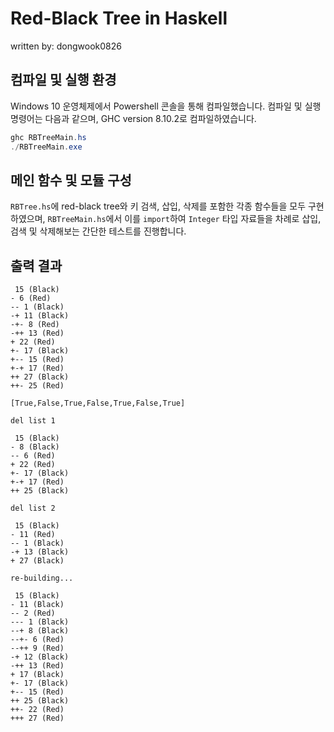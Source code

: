 # Red-Black Tree in Haskell

written by: dongwook0826

## 컴파일 및 실행 환경

Windows 10 운영체제에서 Powershell 콘솔을 통해 컴파일했습니다. 컴파일 및 실행 명령어는 다음과 같으며, GHC version 8.10.2로 컴파일하였습니다.

```Powershell
ghc RBTreeMain.hs
./RBTreeMain.exe
```

## 메인 함수 및 모듈 구성

`RBTree.hs`에 red-black tree와 키 검색, 삽입, 삭제를 포함한 각종 함수들을 모두 구현하였으며, `RBTreeMain.hs`에서 이를 `import`하여 `Integer` 타입 자료들을 차례로 삽입, 검색 및 삭제해보는 간단한 테스트를 진행합니다.

## 출력 결과

```
 15 (Black)
- 6 (Red)
-- 1 (Black)
-+ 11 (Black)
-+- 8 (Red)
-++ 13 (Red)
+ 22 (Red)
+- 17 (Black)
+-- 15 (Red)
+-+ 17 (Red)
++ 27 (Black)
++- 25 (Red)

[True,False,True,False,True,False,True]

del list 1

 15 (Black)
- 8 (Black)
-- 6 (Red)
+ 22 (Red)
+- 17 (Black)
+-+ 17 (Red)
++ 25 (Black)

del list 2

 15 (Black)
- 11 (Red)
-- 1 (Black)
-+ 13 (Black)
+ 27 (Black)

re-building...

 15 (Black)
- 11 (Black)
-- 2 (Red)
--- 1 (Black)
--+ 8 (Black)
--+- 6 (Red)
--++ 9 (Red)
-+ 12 (Black)
-++ 13 (Red)
+ 17 (Black)
+- 17 (Black)
+-- 15 (Red)
++ 25 (Black)
++- 22 (Red)
+++ 27 (Red)

```